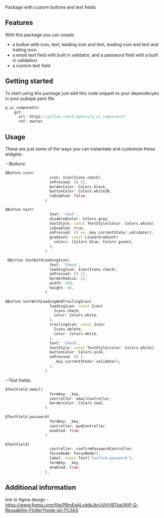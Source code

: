 Package with custom buttons and text fields

## Features

With this package you can create:

- a button with icon, text, leading icon and text, leading icon and text and trailing icon.
- a email text field with built in validator, and a password field with a built in validation
- a custom text field

## Getting started

To start using this package just add this code snippet to your dependecyes in your pubspe.yaml file

```dart
q_ui_components:
    git:
      url: https://github.com/Q-Agency/q_ui_components
      ref: master
```

## Usage

These are just some of the ways you can instantiate and customize these widgets:

--Buttons:

```dart
QButton.icon(
                    icon: Icon(Icons.check),
                    onPressed: () {},
                    borderColor: Colors.black,
                    buttonColor: Colors.white38,
                    isEnabled: false,
                  )
```

```dart
QButton.text(
                    text: 'text',
                    disabledColor: Colors.grey,
                    textStyle: const TextStyle(color: Colors.white),
                    isEnabled: true,
                    onPressed: () => _key.currentState!.validate(),
                    gradient: const LinearGradient(
                      colors: [Colors.blue, Colors.green],
                    ),
                  )
```

```dart
 QButton.textWithLeadingIcon(
                    text: 'Check',
                    leadingIcon: Icon(Icons.check),
                    onPressed: () {},
                    borderRadius: 12,
                    width: 350,
                    height: 44,
                  )
```

```dart
QButton.textWithLeadingAndTrailingIcon(
                    leadingIcon: const Icon(
                      Icons.check,
                      color: Colors.white,
                    ),
                    trailingIcon: const Icon(
                      Icons.delete,
                      color: Colors.white,
                    ),
                    text: 'Check',
                    textStyle: const TextStyle(color: Colors.white),
                    buttonColor: Colors.pink,
                    onPressed: () {
                      _key.currentState?.validate();
                    },
                  )
```

--Text fields:

```dart
QTextField.email(
                    formKey: _key,
                    controller: emailController,
                    borderColor: Colors.teal,
                  )
```

```dart
QTextField.password(
                    formKey: _key,
                    controller: pwdController,
                    enabled: true,
                  )
```

```dart
QTextField(
                    controller: confirmPasswordController,
                    focusNode: FocusNode(),
                    label: const Text('Confirm password'),
                    formKey: _key,
                    enabled: true,
                  ),
```

## Additional information

link to figma design - https://www.figma.com/file/PBmEeALvddkJbrUVHVBTba/WiP-Q-Reusability-Flutter?node-id=1%3A3
